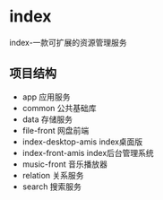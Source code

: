 # index
index-一款可扩展的资源管理服务

## 项目结构
- app 应用服务
- common 公共基础库
- data 存储服务
- file-front 网盘前端
- index-desktop-amis index桌面版
- index-front-amis index后台管理系统
- music-front 音乐播放器
- relation 关系服务
- search 搜索服务



